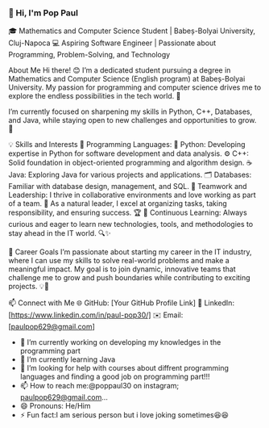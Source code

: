 ### 👋 Hi, I'm Pop Paul

🎓 Mathematics and Computer Science Student | Babeș-Bolyai University, Cluj-Napoca
💻 Aspiring Software Engineer | Passionate about Programming, Problem-Solving, and Technology

About Me
Hi there! 😊 I’m a dedicated student pursuing a degree in Mathematics and Computer Science (English program) at Babeș-Bolyai University. My passion for programming and computer science drives me to explore the endless possibilities in the tech world. 🚀

I’m currently focused on sharpening my skills in Python, C++, Databases, and Java, while staying open to new challenges and opportunities to grow. 🌟


💡 Skills and Interests
🔹 Programming Languages:
🐍 Python: Developing expertise in Python for software development and data analysis.
⚙️ C++: Solid foundation in object-oriented programming and algorithm design.
☕ Java: Exploring Java for various projects and applications.
🗂️ Databases: Familiar with database design, management, and SQL.
🤝 Teamwork and Leadership:
I thrive in collaborative environments and love working as part of a team. 👥
As a natural leader, I excel at organizing tasks, taking responsibility, and ensuring success. 🏆
🌱 Continuous Learning: Always curious and eager to learn new technologies, tools, and methodologies to stay ahead in the IT world. 🔍✨

🚀 Career Goals
I’m passionate about starting my career in the IT industry, where I can use my skills to solve real-world problems and make a meaningful impact. My goal is to join dynamic, innovative teams that challenge me to grow and push boundaries while contributing to exciting projects. 💡💼

📫 Connect with Me
🌐 GitHub: [Your GitHub Profile Link]
💼 LinkedIn: [https://www.linkedin.com/in/paul-pop30/]
✉️ Email: [paulpop629@gmail.com]

- 🔭 I’m currently working on developing my knowledges in the programming part
- 🌱 I’m currently learning Java
- 🤔 I’m looking for help with courses about diffrent programming languages and finding a good job on programming part!!!
- 📫 How to reach me:@poppaul30 on instagram; paulpop629@gmail.com...
- 😄 Pronouns: He/Him
- ⚡ Fun fact:I am serious person but i love joking sometimes😆😆
